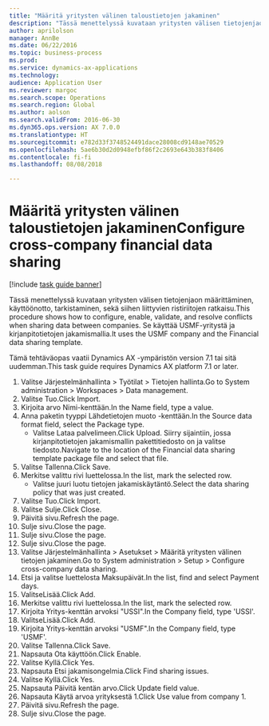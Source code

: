 ```yaml
--- 
title: "Määritä yritysten välinen taloustietojen jakaminen"
description: "Tässä menettelyssä kuvataan yritysten välisen tietojenjaon määrittäminen, käyttöönotto, tarkistaminen, sekä siihen liittyvien ristiriitojen ratkaisu."
author: aprilolson
manager: AnnBe
ms.date: 06/22/2016
ms.topic: business-process
ms.prod: 
ms.service: dynamics-ax-applications
ms.technology: 
audience: Application User
ms.reviewer: margoc
ms.search.scope: Operations
ms.search.region: Global
ms.author: aolson
ms.search.validFrom: 2016-06-30
ms.dyn365.ops.version: AX 7.0.0
ms.translationtype: HT
ms.sourcegitcommit: e782d33f3748524491dace28008cd9148ae70529
ms.openlocfilehash: 5ae6b30d2d0948efbf86f2c2693e643b383f8406
ms.contentlocale: fi-fi
ms.lasthandoff: 08/08/2018

---
```

# <a name="configure-cross-company-financial-data-sharing"></a><span data-ttu-id="82f42-103">Määritä yritysten välinen taloustietojen jakaminen</span><span class="sxs-lookup"><span data-stu-id="82f42-103">Configure cross-company financial data sharing</span></span>

[!include [task guide banner](../../includes/task-guide-banner.md)]

<span data-ttu-id="82f42-104">Tässä menettelyssä kuvataan yritysten välisen tietojenjaon määrittäminen, käyttöönotto, tarkistaminen, sekä siihen liittyvien ristiriitojen ratkaisu.</span><span class="sxs-lookup"><span data-stu-id="82f42-104">This procedure shows how to configure, enable, validate, and resolve conflicts when sharing data between companies.</span></span> <span data-ttu-id="82f42-105">Se käyttää USMF-yritystä ja kirjanpitotietojen jakamismallia.</span><span class="sxs-lookup"><span data-stu-id="82f42-105">It uses the USMF company and the Financial data sharing template.</span></span>



<span data-ttu-id="82f42-106">Tämä tehtäväopas vaatii Dynamics AX -ympäristön version 7.1 tai sitä uudemman.</span><span class="sxs-lookup"><span data-stu-id="82f42-106">This task guide requires Dynamics AX platform 7.1 or later.</span></span>

1. <span data-ttu-id="82f42-107">Valitse Järjestelmänhallinta > Työtilat > Tietojen hallinta.</span><span class="sxs-lookup"><span data-stu-id="82f42-107">Go to System administration > Workspaces > Data management.</span></span>
2. <span data-ttu-id="82f42-108">Valitse Tuo.</span><span class="sxs-lookup"><span data-stu-id="82f42-108">Click Import.</span></span>
3. <span data-ttu-id="82f42-109">Kirjoita arvo Nimi-kenttään.</span><span class="sxs-lookup"><span data-stu-id="82f42-109">In the Name field, type a value.</span></span>
4. <span data-ttu-id="82f42-110">Anna paketin tyyppi Lähdetietojen muoto -kenttään.</span><span class="sxs-lookup"><span data-stu-id="82f42-110">In the Source data format field, select the Package type.</span></span>
    * <span data-ttu-id="82f42-111">Valitse Lataa palvelimeen.</span><span class="sxs-lookup"><span data-stu-id="82f42-111">Click Upload.</span></span> <span data-ttu-id="82f42-112">Siirry sijaintiin, jossa kirjanpitotietojen jakamismallin pakettitiedosto on ja valitse tiedosto.</span><span class="sxs-lookup"><span data-stu-id="82f42-112">Navigate to the location of the Financial data sharing template package file and select that file.</span></span>  
5. <span data-ttu-id="82f42-113">Valitse Tallenna.</span><span class="sxs-lookup"><span data-stu-id="82f42-113">Click Save.</span></span>
6. <span data-ttu-id="82f42-114">Merkitse valittu rivi luettelossa.</span><span class="sxs-lookup"><span data-stu-id="82f42-114">In the list, mark the selected row.</span></span>
    * <span data-ttu-id="82f42-115">Valitse juuri luotu tietojen jakamiskäytäntö.</span><span class="sxs-lookup"><span data-stu-id="82f42-115">Select the data sharing policy that was just created.</span></span>  
7. <span data-ttu-id="82f42-116">Valitse Tuo.</span><span class="sxs-lookup"><span data-stu-id="82f42-116">Click Import.</span></span>
8. <span data-ttu-id="82f42-117">Valitse Sulje.</span><span class="sxs-lookup"><span data-stu-id="82f42-117">Click Close.</span></span>
9. <span data-ttu-id="82f42-118">Päivitä sivu.</span><span class="sxs-lookup"><span data-stu-id="82f42-118">Refresh the page.</span></span>
10. <span data-ttu-id="82f42-119">Sulje sivu.</span><span class="sxs-lookup"><span data-stu-id="82f42-119">Close the page.</span></span>
11. <span data-ttu-id="82f42-120">Sulje sivu.</span><span class="sxs-lookup"><span data-stu-id="82f42-120">Close the page.</span></span>
12. <span data-ttu-id="82f42-121">Sulje sivu.</span><span class="sxs-lookup"><span data-stu-id="82f42-121">Close the page.</span></span>
13. <span data-ttu-id="82f42-122">Valitse Järjestelmänhallinta > Asetukset > Määritä yritysten välinen tietojen jakaminen.</span><span class="sxs-lookup"><span data-stu-id="82f42-122">Go to System administration > Setup > Configure cross-company data sharing.</span></span>
14. <span data-ttu-id="82f42-123">Etsi ja valitse luettelosta Maksupäivät.</span><span class="sxs-lookup"><span data-stu-id="82f42-123">In the list, find and select Payment days.</span></span>
15. <span data-ttu-id="82f42-124">ValitseLisää.</span><span class="sxs-lookup"><span data-stu-id="82f42-124">Click Add.</span></span>
16. <span data-ttu-id="82f42-125">Merkitse valittu rivi luettelossa.</span><span class="sxs-lookup"><span data-stu-id="82f42-125">In the list, mark the selected row.</span></span>
17. <span data-ttu-id="82f42-126">Kirjoita Yritys-kenttän arvoksi "USSI".</span><span class="sxs-lookup"><span data-stu-id="82f42-126">In the Company field, type 'USSI'.</span></span>
18. <span data-ttu-id="82f42-127">ValitseLisää.</span><span class="sxs-lookup"><span data-stu-id="82f42-127">Click Add.</span></span>
19. <span data-ttu-id="82f42-128">Kirjoita Yritys-kenttän arvoksi "USMF".</span><span class="sxs-lookup"><span data-stu-id="82f42-128">In the Company field, type 'USMF'.</span></span>
20. <span data-ttu-id="82f42-129">Valitse Tallenna.</span><span class="sxs-lookup"><span data-stu-id="82f42-129">Click Save.</span></span>
21. <span data-ttu-id="82f42-130">Napsauta Ota käyttöön.</span><span class="sxs-lookup"><span data-stu-id="82f42-130">Click Enable.</span></span>
22. <span data-ttu-id="82f42-131">Valitse Kyllä.</span><span class="sxs-lookup"><span data-stu-id="82f42-131">Click Yes.</span></span>
23. <span data-ttu-id="82f42-132">Napsauta Etsi jakamisongelmia.</span><span class="sxs-lookup"><span data-stu-id="82f42-132">Click Find sharing issues.</span></span>
24. <span data-ttu-id="82f42-133">Valitse Kyllä.</span><span class="sxs-lookup"><span data-stu-id="82f42-133">Click Yes.</span></span>
25. <span data-ttu-id="82f42-134">Napsauta Päivitä kentän arvo.</span><span class="sxs-lookup"><span data-stu-id="82f42-134">Click Update field value.</span></span>
26. <span data-ttu-id="82f42-135">Napsauta Käytä arvoa yrityksestä 1.</span><span class="sxs-lookup"><span data-stu-id="82f42-135">Click Use value from company 1.</span></span>
27. <span data-ttu-id="82f42-136">Päivitä sivu.</span><span class="sxs-lookup"><span data-stu-id="82f42-136">Refresh the page.</span></span>
28. <span data-ttu-id="82f42-137">Sulje sivu.</span><span class="sxs-lookup"><span data-stu-id="82f42-137">Close the page.</span></span>


